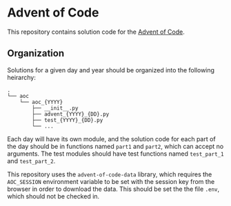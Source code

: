Advent of Code
==============

This repository contains solution code for the [Advent of Code][aoc].

Organization
------------

Solutions for a given day and year should be organized into the following
heirarchy:

```
.
└── aoc
    └── aoc_{YYYY}
        ├── __init__.py
        ├── advent_{YYYY}_{DD}.py
        ├── test_{YYYY}_{DD}.py
        └── ...
```

Each day will have its own module, and the solution code for each part of the
day should be in functions named `part1` and `part2`, which can accept no
arguments. The test modules should have test functions named `test_part_1` and
`test_part_2`.

This repository uses the `advent-of-code-data` library, which requires the
`AOC_SESSION` environment variable to be set with the session key from the
browser in order to download the data. This should be set the the file `.env`,
which should not be checked in.

[aoc]: https://adventofcode.com


